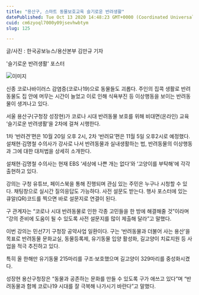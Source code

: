```yaml
---
title: "용산구, 스마트 동물보호교육 슬기로운 반려생활"
datePublished: Tue Oct 13 2020 14:48:23 GMT+0000 (Coordinated Universal Time)
cuid: cm6zyoql7000y09jsevhwbtym
slug: 125

---
```



글/사진 : 한국공보뉴스/용산본부 김만규 기자

'슬기로운 반려생활' 포스터

![이미지](https://cdn.hashnode.com/res/hashnode/image/upload/v1739246880103/5e38b58c-3268-419c-af47-a731250a0594.jpeg)

신종 코로나바이러스 감염증(코로나19)으로 동물들도 괴롭다. 주인의 집콕 생활로 반려동물도 집 안에 머무는 시간이 늘었고 이로 인해 식욕부진 등 이상행동을 보이는 반려동물이 생겨나고 있다.

서울 용산구(구청장 성장현)가 코로나 시대 반려동물 보호를 위해 비대면(온라인) 교육 ‘슬기로운 반려생활’을 2차에 걸쳐 시행한다.

1차 ‘반려견’편은 10월 20일 오후 2시, 2차 ‘반려묘’편은 11월 5일 오후2시로 예정했다. 설채현·김명철 수의사가 강사로 나서 반려동물과 실내생활하는 법, 반려동물의 이상행동과 그에 대한 대처법을 상세히 소개한다.

설채현·김명철 수의사는 현재 EBS ‘세상에 나쁜 개는 없다’와 ‘고양이를 부탁해’에 각각 출현하고 있다.

강의는 구청 유튜브, 페이스북을 통해 진행되며 관심 있는 주민은 누구나 시청할 수 있다. 채팅창으로 실시간 질의응답도 가능하다. 사전 설문도 받는다. 행사 포스터에 있는 큐알(QR)코드를 찍으면 바로 설문지로 연결이 된다.

구 관계자는 “코로나 시대 반려동물로 인한 각종 고민들을 한 방에 해결해줄 것”이라며 “강의 준비에 도움이 될 수 있도록 사전 설문지를 많이 제출해 달라”고 말했다.

이번 강의는 민선7기 구청장 공약사업 일환이다. 구는 ‘반려동물과 더불어 사는 용산’을 목표로 반려동물 문화교실, 동물등록제, 유기동물 입양 활성화, 길고양이 치료지원 등 사업을 적극 추진하고 있다.

특히 올 한해만 유기동물 215마리를 구조·보호했으며 길고양이 329마리를 중성화시켰다.

성장현 용산구청장은 “동물과 공존하는 문화를 만들 수 있도록 구가 애쓰고 있다”며 “반려동물과 함께 코로나19 시대를 잘 극복해 나가시기 바란다”고 말했다.